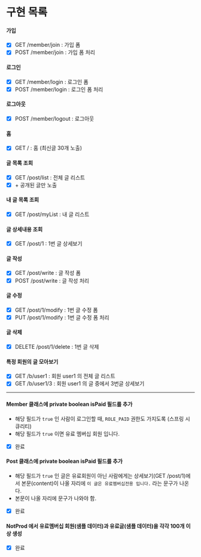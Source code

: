 # 구현 목록
#### 가입
- [x] GET /member/join : 가입 폼
- [x] POST /member/join : 가입 폼 처리

#### 로그인
- [x] GET /member/login : 로그인 폼
- [x] POST /member/login : 로그인 폼 처리

#### 로그아웃
- [x] POST /member/logout : 로그아웃

#### 홈
- [x] GET / : 홈
  (최신글 30개 노출)

#### 글 목록 조회
- [x] GET /post/list : 전체 글 리스트
- [x] \+ 공개된 글만 노출

#### 내 글 목록 조회
- [x] GET /post/myList : 내 글 리스트

#### 글 상세내용 조회
- [x] GET /post/1 : 1번 글 상세보기

#### 글 작성
- [x] GET /post/write : 글 작성 폼
- [x] POST /post/write : 글 작성 처리

#### 글 수정
- [x] GET /post/1/modify : 1번 글 수정 폼
- [x] PUT /post/1/modify : 1번 글 수정 폼 처리

#### 글 삭제
- [x] DELETE /post/1/delete : 1번 글 삭제

#### 특정 회원의 글 모아보기
- [x] GET /b/user1 : 회원 user1 의 전체 글 리스트
- [x] GET /b/user1/3 : 회원 user1 의 글 중에서 3번글 상세보기

---

#### Member 클래스에 private boolean isPaid 필드를 추가
- 해당 필드가 `true` 인 사람이 로그인할 때, `ROLE_PAID` 권한도 가지도록 (스프링 시큐리티)
- 해당 필드가 `true` 이면 유료 멤버십 회원 입니다.
- [x] 완료

#### Post 클래스에 private boolean isPaid 필드를 추가
- 해당 필드가 `true` 인 글은 유료회원이 아닌 사람에게는 상세보기(GET /post/1)에서 본문(content)이 나올 자리에 `이 글은 유료멤버십전용 입니다.` 라는 문구가 나온다.
- 본문이 나올 자리에 문구가 나와야 함.
- [x] 완료

#### NotProd 에서 유료멤버십 회원(샘플 데이터)과 유료글(샘플 데이터)을 각각 100개 이상 생성
- [x] 완료